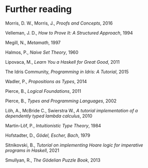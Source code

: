 # Further reading

Morris, D. W., Morris, J., _Proofs and Concepts_, 2016

Velleman, J. D., _How to Prove It: A Structured Approach_, 1994

Megill, N., _Metamath_, 1997

Halmos, P., _Naive Set Theory_, 1960

Lipovaca, M., _Learn You a Haskell for Great Good_, 2011

The Idris Community, _Programming in Idris: A Tutorial_, 2015

Wadler, P., _Propositions as Types_, 2014

Pierce, B., _Logical Foundations_, 2011

Pierce, B., _Types and Programming Languages_, 2002

L&#246;h, A., McBride C., Swierstra W., _A tutorial implementation of a dependently typed lambda calculus_, 2010

Martin-L&#246;f, P., _Intuitionistic Type Theory_, 1984

Hofstadter, D., _G&#246;del, Escher, Bach_, 1979

Sitnikovski, B., _Tutorial on implementing Hoare logic for imperative programs in Haskell_, 2021

Smullyan, R., _The G&#246;delian Puzzle Book_, 2013
